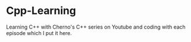 # Cpp-Learning
Learning C++ with Cherno's C++ series on Youtube and coding with each episode which I put it here.
